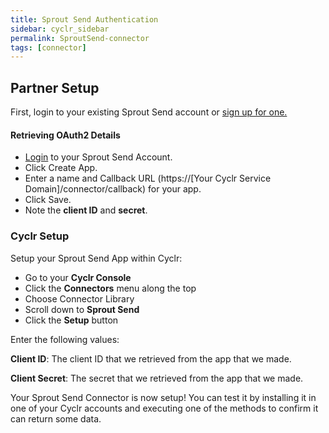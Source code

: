 ```yaml
---
title: Sprout Send Authentication
sidebar: cyclr_sidebar
permalink: SproutSend-connector
tags: [connector]
---
```


## Partner Setup

First, login to your existing Sprout Send account or [sign up for one.](https://myguestlist.com/mgl/contact_forms/covid-sprout/get_started.php)

#### Retrieving OAuth2 Details

*   [Login](https://app.sproutsend.com/) to your Sprout Send Account.
*   Click Create App.
*   Enter a name and Callback URL (https://[Your Cyclr Service Domain]/connector/callback) for your app. 
*   Click Save.
*   Note the **client ID** and **secret**.

### Cyclr Setup

Setup your Sprout Send App within Cyclr:

*   Go to your **Cyclr Console**
*   Click the **Connectors** menu along the top
*   Choose Connector Library
*   Scroll down to **Sprout Send**
*   Click the **Setup** button

Enter the following values:

**Client ID**:  The client ID that we retrieved from the app that we made.

**Client Secret**:  The secret that we retrieved from the app that we made.


Your Sprout Send Connector is now setup! You can test it by installing it in one of your Cyclr accounts and executing one of the methods to confirm it can return some data.
